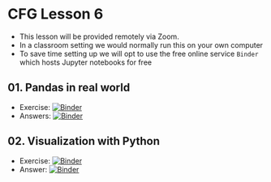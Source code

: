 # CFG Lesson 6

- This lesson will be provided remotely via Zoom.
- In a classroom setting we would normally run this on your own computer
- To save time setting up we will opt to use the free online service `Binder` which hosts Jupyter notebooks for free

## 01. Pandas in real world

- Exercise: [![Binder](https://mybinder.org/badge_logo.svg)](https://mybinder.org/v2/gh/sinha1/qb-cfg-advance-pandas/master?filepath=01_pandas_in_the_real_world.ipynb)
- Answers: [![Binder](https://mybinder.org/badge_logo.svg)](https://mybinder.org/v2/gh/sinha1/qb-cfg-advance-pandas/master?filepath=01_pandas_in_the_real_world_answers.ipynb)

## 02. Visualization with Python

- Exercise: [![Binder](https://mybinder.org/badge_logo.svg)](https://mybinder.org/v2/gh/sinha1/qb-cfg-advance-pandas/master?filepath=02_visualization_with_python.ipynb)
- Answer: [![Binder](https://mybinder.org/badge_logo.svg)](https://mybinder.org/v2/gh/sinha1/qb-cfg-advance-pandas/master?filepath=02_visualization_with_python_answers.ipynb)
